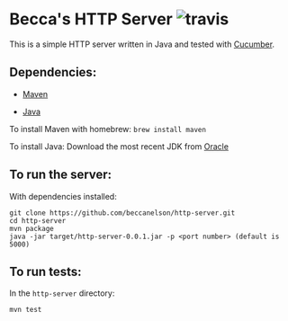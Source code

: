 # Becca's HTTP Server ![travis](https://travis-ci.org/beccanelson/http-server.svg?branch=master)

This is a simple HTTP server written in Java and tested with [Cucumber](http://cucumber.io). 

## Dependencies:

+ [Maven](https://maven.apache.org/)

+ [Java](http://www.oracle.com/technetwork/systems/index-jsp-138363.html)

To install Maven with homebrew: `brew install maven`

To install Java: Download the most recent JDK from [Oracle](http://www.oracle.com/technetwork/java/javase/downloads/index.html)

## To run the server:

With dependencies installed:
```
git clone https://github.com/beccanelson/http-server.git
cd http-server
mvn package
java -jar target/http-server-0.0.1.jar -p <port number> (default is 5000)
```

## To run tests:

In the `http-server` directory:
```
mvn test
```
